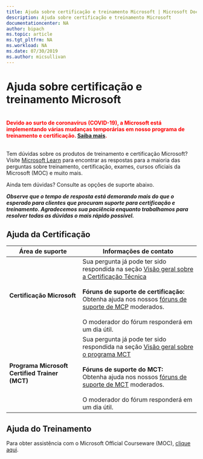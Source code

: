 ```yaml
---
title: Ajuda sobre certificação e treinamento Microsoft | Microsoft Docs
description: Ajuda sobre certificação e treinamento Microsoft
documentationcenter: NA
author: bipach
ms.topic: article
ms.tgt_pltfrm: NA
ms.workload: NA
ms.date: 07/30/2019
ms.author: micsullivan
---
```

# Ajuda sobre certificação e treinamento Microsoft

<div style='color&#58; red;'><strong><font color="red"><br/>Devido ao surto de coronavírus (COVID-19), a Microsoft está implementando várias mudanças temporárias em nosso programa de treinamento e certificação. <a href='/learn/certifications/posts/an-important-update-on-microsoft-training-and-certification'>Saiba mais</a>.</font></strong><br/><br/></div>

Tem dúvidas sobre os produtos de treinamento e certificação Microsoft? Visite [Microsoft Learn](/learn/certifications/) para encontrar as respostas para a maioria das perguntas sobre treinamento, certificação, exames, cursos oficiais da Microsoft (MOC) e muito mais.

Ainda tem dúvidas? Consulte as opções de suporte abaixo.

***Observe que o tempo de resposta está demorando mais do que o esperado para clientes que procuram suporte para certificação e treinamento. Agradecemos sua paciência enquanto trabalhamos para resolver todas as dúvidas o mais rápido possível.***

## Ajuda da Certificação

| Área de suporte | Informações de contato |
| ------------- | --- |
| **Certificação Microsoft** | Sua pergunta já pode ter sido respondida na seção [Visão geral sobre a Certificação Técnica](https://www.microsoft.com/learning/certification-overview.aspx) <br/><br/>  **Fóruns de suporte de certificação:** <br/>Obtenha ajuda nos nossos [fóruns de suporte de MCP](https://aka.ms/MCPForum) moderados.<br/><br/>  O moderador do fórum responderá em um dia útil. |
| **Programa Microsoft Certified Trainer (MCT)** | Sua pergunta já pode ter sido respondida na seção [Visão geral sobre o programa MCT](https://www.microsoft.com/learning/mct-certification.aspx)<br/><br/>  **Fóruns de suporte do MCT:** <br/> Obtenha ajuda nos nossos [fóruns de suporte de MCT](https://aka.ms/MCTForum) moderados.<br/><br/> O moderador do fórum responderá em um dia útil. |

## Ajuda do Treinamento

Para obter assistência com o Microsoft Official Courseware (MOC), [clique aqui](https://docs.microsoft.com/learn/certifications/certification-and-training-help).